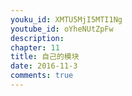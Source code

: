 ```yaml
---
youku_id: XMTU5MjI5MTI1Ng
youtube_id: oYheNUtZpFw
description: 
chapter: 11
title: 自己的模块
date: 2016-11-3
comments: true
---
```



